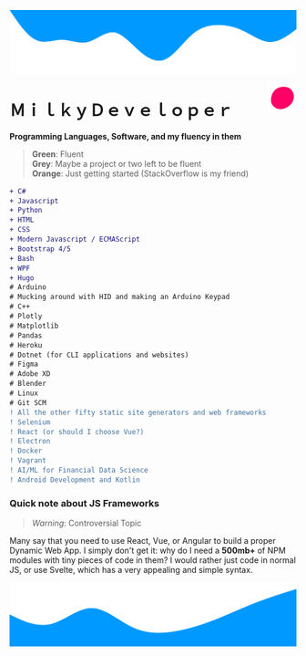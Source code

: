 ![Top waves](https://raw.githubusercontent.com/MilkyDeveloper/dump/main/wave-top.svg)

<img align="right" src="https://github.com/MilkyDeveloper/dump/raw/main/blob1.svg" width="50" height="50">

# ＭｉｌｋｙＤｅｖｅｌｏｐｅｒ

**Programming Languages, Software, and my fluency in them**
> **Green**: Fluent  
> **Grey**: Maybe a project or two left to be fluent  
> **Orange**: Just getting started (StackOverflow is my friend)
```diff
+ C#
+ Javascript
+ Python
+ HTML
+ CSS
+ Modern Javascript / ECMAScript
+ Bootstrap 4/5
+ Bash
+ WPF
+ Hugo
# Arduino
# Mucking around with HID and making an Arduino Keypad
# C++
# Plotly
# Matplotlib
# Pandas
# Heroku
# Dotnet (for CLI applications and websites)
# Figma
# Adobe XD
# Blender
# Linux
# Git SCM
! All the other fifty static site generators and web frameworks
! Selenium
! React (or should I choose Vue?)
! Electron
! Docker
! Vagrant
! AI/ML for Financial Data Science
! Android Development and Kotlin
```

### Quick note about JS Frameworks
> *Warning*: Controversial Topic

Many say that you need to use React, Vue, or Angular to build a proper Dynamic Web App. I simply don't get it: why do I need a **500mb+** of NPM modules with tiny pieces of code in them? I would rather just code in normal JS, or use Svelte, which has a very appealing and simple syntax.

![Bottom waves](https://raw.githubusercontent.com/MilkyDeveloper/dump/main/wave-bottom.svg)
